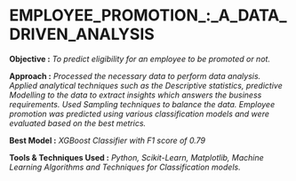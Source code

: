 # EMPLOYEE_PROMOTION_:_A_DATA_DRIVEN_ANALYSIS

**Objective :** *To predict eligibility for an employee to be promoted or not.* 

**Approach :** *Processed the necessary data to perform data analysis. Applied analytical techniques such as the Descriptive statistics, predictive Modelling to the data to extract insights which answers the business requirements. Used Sampling techniques to balance the data. Employee promotion was predicted using various classification models and were evaluated based on the best metrics.* 

**Best Model :** *XGBoost Classifier with F1 score of 0.79*

**Tools & Techniques Used :** *Python, Scikit-Learn, Matplotlib, Machine Learning Algorithms and Techniques for Classification models.*
